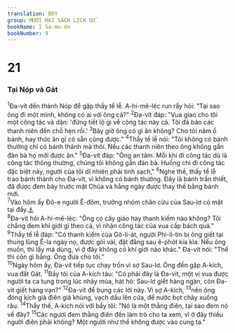 ```yaml
---
translation: BDY
group: MƯƠI HAI SÁCH LỊCH SỬ
bookName: I Sa-mu-ên 
bookNumber: 9
---
```


<div class="title"><h1>21</h1><h3>Tại Nóp và Gát</h3></div>
<span class="verse 1sa_21_1"><sup>1</sup>Đa-vít đến thành Nóp để gặp thầy tế lễ. A-hi-mê-léc run rẩy hỏi: &#34;Tại sao ông đi một mình, không có ai với ông cả?&#34; </span>
<span class="verse 1sa_21_2"><sup>2</sup>Đa-vít đáp: &#34;Vua giao cho tôi một công tác và dặn: &#39;đừng tiết lộ gì về công tác này cả. Tôi đã bảo các thanh niên đến chỗ hẹn rồi.&#39; </span>
<span class="verse 1sa_21_3"><sup>3</sup>Bây giờ ông có gì ăn không? Cho tôi năm ổ bánh, hay thức ăn gì có sẵn cũng được.&#34; </span>
<span class="verse 1sa_21_4"><sup>4</sup>Thầy tế lễ nói: &#34;Tôi không có bánh thường chỉ có bánh thánh mà thôi. Nếu các thanh niên theo ông không gần đàn bà họ mới được ăn.&#34; </span>
<span class="verse 1sa_21_5"><sup>5</sup>Đa-vít đáp: &#34;Ông an tâm. Mỗi khi đi công tác dù là công tác thông thường, chúng tôi không gần đàn bà. Huống chi đi công tác đặc biệt này, người của tôi dĩ nhiên phải tinh sạch,&#34; </span>
<span class="verse 1sa_21_6"><sup>6</sup>Nghe thế, thầy tế lễ trao bánh thánh cho Đa-vít, vì không có bánh thường. Đây là bánh trần thiết, đã được đem bày trước mặt Chúa và hằng ngày được thay thế bằng bánh mới.<br/></span>
<span class="verse 1sa_21_7"><sup>7</sup>Vào hôm ấy Đô-e người Ê-đôm, trưởng nhóm chăn cừu của Sau-lơ có mặt tại đấy.<a href="#" data-toggle="tooltip" data-placement="bottom" title="Nt thêm: vì người ấy bị giữ lại trước mặt Chúa">⚓</a><br/></span>
<span class="verse 1sa_21_8"><sup>8</sup>Đa-vít hỏi A-hi-mê-léc: &#34;Ông có cây giáo hay thanh kiếm nào không? Tôi chẳng đem khí giới gì theo cả, vì nhận công tác của vua cấp bách quá.&#34; </span>
<span class="verse 1sa_21_9"><sup>9</sup>Thầy tế lễ đáp: &#34;Có thanh kiếm của Gô-li-át, người Phi-li-tin bị ông giết tại thung lũng Ê-la ngày nọ, được gói vải, đặt đằng sau ê-phót kia kìa. Nếu ông muốn, thì lấy mà dùng, vì ở đây không có khí giới nào khác.&#34; Đa-vít nói: &#34;Thế thì còn gì bằng. Ông đưa cho tôi.&#34;<br/></span>
<span class="verse 1sa_21_10"><sup>10</sup>Ngày hôm ấy, Đa-vít tiếp tục chạy trốn vì sợ Sau-lơ. Ông đến gặp A-kích, vua đất Gát. </span>
<span class="verse 1sa_21_11"><sup>11</sup>Bầy tôi của A-kích tâu: &#34;Có phải đây là Đa-vít, một vị vua được người ta ca tụng trong lúc nhảy múa, hát hò: Sau-lơ giết hàng ngàn, còn Đa-vít giết hàng vạn?&#34; </span>
<span class="verse 1sa_21_12"><sup>12</sup>Đa-vít để bụng các lời này. Vì sợ A-kích, </span>
<span class="verse 1sa_21_13"><sup>13</sup>nên ông đóng kịch giả điên giả khùng, vạch dấu lên cửa, để nước bọt chảy xuống râu. </span>
<span class="verse 1sa_21_14"><sup>14</sup>Thấy thế, A-kích nói với bầy tôi: &#34;Nó là một thằng điên, tại sao đem nó về đây? </span>
<span class="verse 1sa_21_15"><sup>15</sup>Các ngươi đem thằng điên đến làm trò cho ta xem, vì ở đây thiếu người điên phải không? Một người như thế không được vào cung ta.&#34;</span>
